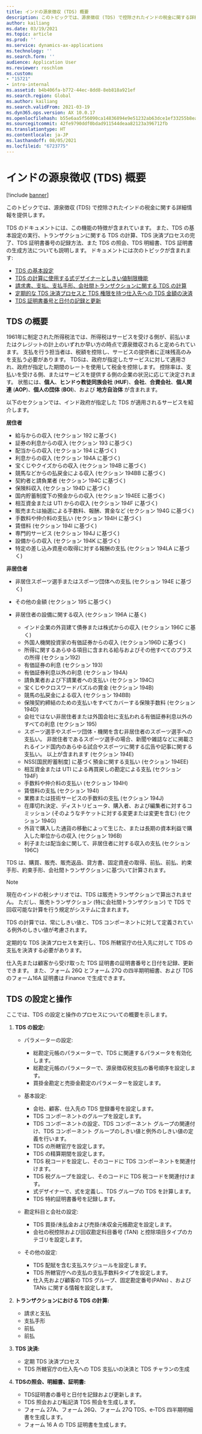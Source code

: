```yaml
---
title: インドの源泉徴収 (TDS) 概要
description: このトピックでは、源泉徴収 (TDS) で控除されたインドの税金に関する詳細情報を提供します。 TDS のドキュメントには、この機能の特徴が含まれています。
author: kailiang
ms.date: 03/19/2021
ms.topic: article
ms.prod: ''
ms.service: dynamics-ax-applications
ms.technology: ''
ms.search.form: ''
audience: Application User
ms.reviewer: roschlom
ms.custom:
- "15721"
- intro-internal
ms.assetid: b4b406fa-b772-44ec-8dd8-8eb818a921ef
ms.search.region: Global
ms.author: kailiang
ms.search.validFrom: 2021-03-19
ms.dyn365.ops.version: AX 10.0.17
ms.openlocfilehash: b55e6aa5f56090ca14836894e9e51232ab63dce1ef33255b8eac1170404190c9
ms.sourcegitcommit: 42fe9790ddf0bdad911544deaa82123a396712fb
ms.translationtype: HT
ms.contentlocale: ja-JP
ms.lasthandoff: 08/05/2021
ms.locfileid: "6723775"
---
```

# <a name="indian-tax-deducted-at-source-tds-overview"></a>インドの源泉徴収 (TDS) 概要

[!include [banner](../includes/banner.md)]

このトピックでは、源泉徴収 (TDS) で控除されたインドの税金に関する詳細情報を提供します。

TDS のドキュメントには、この機能の特徴が含まれています。 また、TDS の基本設定の実行、トランザクションに関する TDS の計算、TDS 決済プロセスの完了、TDS 証明書番号の記録方法、また TDS の照会、TDS 明細書、TDS 証明書の生成方法についても説明します。 ドキュメントには次のトピックが含まれます:

- [TDS の基本設定](apac-ind-TDS-TDS-ledger-accounts-setup.md)
- [TDS の計算に使用する式デザイナーとしきい値制限機能](apac-ind-TDS-Formula-designer.md)
- [請求書、支払、支払手形、会社間トランザクションに関する TDS の計算](apac-ind-TDS-Calculate-TDS-on-invoices-using-journals.md)
- [定期的な TDS 決済プロセスと TDS 権限を持つ仕入先への TDS 金額の決済](apac-ind-TDS-Run-the-periodic-TDS-settlement-process.md)
- [TDS 証明書番号と日付の記録と更新](apac-ind-TDS-Record-TDS-concession-certificate-numbers.md)

## <a name="introduction-to-tds"></a>TDS の概要

1961年に制定された所得税法では、所得税はサービスを受ける側が、前払いまたはクレジットの計上のいずれか早い方の時点で源泉徴収されると定められています。 支払を行う担当者は、税額を控除し、サービスの提供者に正味残高のみを支払う必要があります。 TDSは、政府が指定したサービスに対して適用され、政府が指定した期間のレートを使用して税金を控除します。 控除率は、支払いを受ける側、またはサービスを提供する側の企業の状況に応じて決定されます。 状態には、**個人**、**ヒンドゥ教徒同族会社** (**HUF**)、**会社**、**合資会社**、**個人関連** (**AOP**)、**個人の団体** (**BOI**)、および **地方自治体** が含まれます。

以下のセクションでは、インド政府が指定した TDS が適用されるサービスを紹介します。

**居住者**

- 給与からの収入 (セクション 192 に基づく)
- 証券の利息からの収入 (セクション 193 に基づく)
- 配当からの収入 (セクション 194 に基づく)
- 利息からの収入 (セクション 194A に基づく)
- 宝くじやクイズからの収入 (セクション 194B に基づく)
- 競馬などからの払戻金による収入 (セクション 194BB に基づく)
- 契約者と請負業者 (セクション 194C に基づく)
- 保険料収入 (セクション 194D に基づく)
- 国内貯蓄制度下の預金からの収入 (セクション 194EE に基づく)
- 相互資金または UTI からの収入 (セクション 194F に基づく)
- 販売または抽選による手数料、報酬、賞金など (セクション 194G に基づく)
- 手数料や仲介料の支払い (セクション 194H に基づく)
- 賃借料 (セクション 194I に基づく)
- 専門的サービス (セクション 194J に基づく)
- 設備からの収入 (セクション 194K に基づく)
- 特定の差し込み資産の取得に対する報酬の支払 (セクション 194LA に基づく)

**非居住者**

- 非居住スポーツ選手またはスポーツ団体への支払 (セクション 194E に基づく)
- その他の金額 (セクション 195 に基づく)
- 非居住者の設備に関する収入 (セクション 196A に基く)

    - インド企業の外貨建て債券または株式からの収入 (セクション 196C に基く)
    - 外国人機関投資家の有価証券からの収入 (セクション196D に基づく)
    - 所得に関するあらゆる項目に含まれる給与およびその他すべてのプラスの所得 (セクション192)
    - 有価証券の利息 (セクション 193)
    - 有価証券利息以外の利息 (セクション 194A)
    - 請負業者および下請業者への支払い (セクション 194C)
    - 宝くじやクロスワードパズルの賞金 (セクション 194B)
    - 競馬の払戻金による収入 (セクション 194BB)
    - 保険契約締結のための支払いをすべてカバーする保険手数料 (セクション 194D)
    - 会社ではない非居住者または外国会社に支払われる有価証券利息以外のすべての利息 (セクション 195)
    - スポーツ選手やスポーツ団体・機関を含む非居住者のスポーツ選手への支払い。 非居住者であるスポーツ選手の場合、新聞や雑誌などに掲載されるインド国内のあらゆる試合やスポーツに関する広告や記事に関する支払い。 以上が含まれます (セクション 194E)
    - NSS\[国民貯蓄制度\] に基づく預金に関する支払い (セクション 194EE)
    - 相互資金または UTI による再買戻しの勘定による支払 (セクション 194F)
    - 手数料や仲介料の支払い (セクション 194H)
    - 賃借料の支払 (セクション 194I)
    - 業務または技術サービスの手数料の支払 (セクション 194J)
    - 在庫切れ決定、ディストリビュータ、購入者、および編集者に対するコミッション (そのようなチケットに対する変更または変更を含む) (セクション 194G)
    - 外貨で購入した通貨の移動によって生じた、または長期の資本利益で購入した単位からの収入 (セクション 196B)
    - 利子または配当金に関して、非居住者に対する収入の支払 (セクション 196C)

TDS は、購買、販売、販売返品、貸方書、固定資産の取得、前払、前払、約束手形、約束手形、会社間トランザクションに基づいて計算されます。

> [!NOTE]
> 現在のインドの税シナリオでは、TDS は販売トランザクションで算出されません。 ただし、販売トランザクション (特に会社間トランザクション) で TDS で回収可能な計算を行う規定がシステムに含まれます。

TDS の計算では、常にしきい値と、TDS コンポーネントに対して定義されている例外のしきい値が考慮されます。

定期的な TDS 決済プロセスを実行し、TDS 所轄官庁の仕入先に対して TDS の支払を決済する必要があります。

仕入先または顧客から受け取った TDS 証明書の証明書番号と日付を記録、更新できます。 また、フォーム 26Q とフォーム 27Q の四半期明細書、および TDS のフォーム16A 証明書は Finance で生成できます。

## <a name="setting-up-and-working-with-tds"></a>TDS の設定と操作

ここでは、TDS の設定と操作のプロセスについての概要を示します。

1. **TDS の設定:**

    - パラメーターの設定:

        - 総勘定元帳のパラメーターで、TDS に関連するパラメータを有効化します。
        - 総勘定元帳のパラメーターで、源泉徴収税支払の番号順序を設定します。
        - 買掛金勘定と売掛金勘定のパラメーターを設定します。

    - 基本設定:

        - 会社、顧客、仕入先の TDS 登録番号を設定します。
        - TDS コンポーネントのグループを設定します。
        - TDS コンポーネントの設定、TDS コンポーネント グループの関連付け、TDS コンポーネント グループのしきい値と例外のしきい値の定義を行います。
        - TDS の所轄官庁を設定します。
        - TDS の精算期間を設定します。
        - TDS 税コードを設定し、そのコードに TDS コンポーネントを関連付けます。
        - TDS 税グループを設定し、そのコードに TDS 税コードを関連付けます。
        - 式デザイナーで、式を定義し、TDS グループの TDS を計算します。
        - TDS 特約証明書番号を記録します。

    - 勘定科目と会社の設定:

        - TDS 買掛/未払金および売掛/未収金元帳勘定を設定します。
        - 会社の税控除および回収勘定科目番号 (TAN) と控除項目タイプのカテゴリを設定します。

    - その他の設定:

        - TDS 配賦を含む支払スケジュールを設定します。
        - TDS 所轄官庁への支払の支払手数料タイプを設定します。
        - 仕入先および顧客の TDS グループ、固定勘定番号(PANs) 、および TANs に関する情報を設定します。

2. **トランザクションにおける TDS の計算:**

    - 請求と支払
    - 支払手形
    - 前払
    - 前払

3. **TDS 決済:**

    - 定期 TDS 決済プロセス
    - TDS 所轄官庁の仕入先への TDS 支払いの決済と TDS チャランの生成

4. **TDSの照会、明細書、証明書:**

    - TDS証明書の番号と日付を記録および更新します。
    - TDS 照会および転記済 TDS 照会を生成します。
    - フォーム 27A、フォーム 26Q、フォーム 27Q TDS、e-TDS 四半期明細書を生成します。
    - フォーム 16 A の TDS 証明書を生成します。
